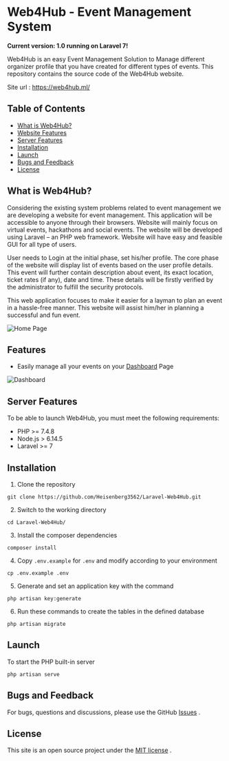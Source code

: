 # Web4Hub - Event Management System
**Current version: 1.0 running on Laravel 7!**

Web4Hub is an easy Event Management Solution to Manage different organizer profile that you have created for different types of events. This repository contains the source code of the Web4Hub website.

Site url : https://web4hub.ml/

## Table of Contents

- [What is Web4Hub?](#what-is-web4hub)
- [Website Features](#features)
- [Server Features](#server-features)
- [Installation](#installation)
- [Launch](#launch)
- [Bugs and Feedback](#bugs-and-feedback)
- [License](#license)

## What is Web4Hub?

Considering the existing system problems related to event management we are developing a website for event management. This application will be accessible to anyone through their browsers. Website will mainly focus on virtual events, hackathons and social events. The website will be developed using Laravel – an PHP web framework. Website will have easy and feasible GUI for all type of users. 

User needs to Login at the initial phase, set his/her profile. The core phase of the website will display list of events based on the user profile details. This event will further contain description about event, its exact location, ticket rates (if any), date and time. These details will be firstly verified by the administrator to fulfill the security protocols. 

This web application focuses to make it easier for a layman to plan an event in a hassle-free manner. This website will assist him/her in planning a successful and fun event.

![Home Page](https://github.com/Heisenberg3562/Laravel-Web4Hub/blob/master/public/assets/git/home.gif "")

## Features

- Easily manage all your events on your [Dashboard](https://web4hub.ml/events) Page

![Dashboard](https://github.com/Heisenberg3562/Laravel-Web4Hub/blob/master/public/assets/git/dashboard.png "")

## Server Features

To be able to launch Web4Hub, you must meet the following requirements:

- PHP >= 7.4.8
- Node.js > 6.14.5
- Laravel >= 7

## Installation

1. Clone the repository
```
git clone https://github.com/Heisenberg3562/Laravel-Web4Hub.git
```
2. Switch to the working directory
```
cd Laravel-Web4Hub/
```
3. Install the composer dependencies
```
composer install
```
4. Copy `.env.example` for `.env` and modify according to your environment
```
cp .env.example .env
```
5. Generate and set an application key with the command
```
php artisan key:generate
```
6. Run these commands to create the tables in the defined database
```
php artisan migrate
```

## Launch

To start the PHP built-in server
```
php artisan serve
```

## Bugs and Feedback

For bugs, questions and discussions, please use the GitHub [Issues](https://github.com/Heisenberg3562/Laravel-Web4Hub/issues) .

## License

This site is an open source project under the [MIT license](LICENSE) .
